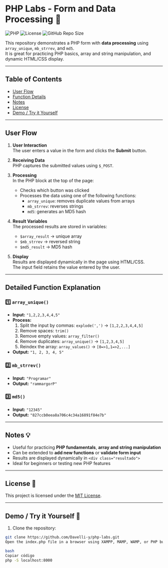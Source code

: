 # PHP Labs - Form and Data Processing 🚀

![PHP](https://img.shields.io/badge/PHP-8.2-blue?logo=php&logoColor=white)
![License](https://img.shields.io/badge/License-MIT-green)
![GitHub Repo Size](https://img.shields.io/github/repo-size/Davelli-y/php-labs)

This repository demonstrates a PHP form with **data processing** using `array_unique`, `mb_strrev`, and `md5`.  
It is great for practicing PHP basics, array and string manipulation, and dynamic HTML/CSS display.

---


## Table of Contents
- [User Flow](#user-flow)
- [Function Details](#detailed-function-explanation)
- [Notes](#notes)
- [License](#license)
- [Demo / Try it Yourself](#demo--try-it-yourself)

---

## User Flow

1. **User Interaction**  
   The user enters a value in the form and clicks the **Submit** button.

2. **Receiving Data**  
   PHP captures the submitted values using `$_POST`.

3. **Processing**  
   In the PHP block at the top of the page:
   - Checks which button was clicked
   - Processes the data using one of the following functions:
     - `array_unique`: removes duplicate values from arrays
     - `mb_strrev`: reverses strings
     - `md5`: generates an MD5 hash

4. **Result Variables**  
   The processed results are stored in variables:
   - `$array_result` → unique array
   - `$mb_strrev` → reversed string
   - `$md5_result` → MD5 hash

5. **Display**  
   Results are displayed dynamically in the page using HTML/CSS.  
   The input field retains the value entered by the user.

---

## Detailed Function Explanation

### 1️⃣ `array_unique()`
- **Input:** `"1,2,2,3,4,4,5"`  
- **Process:**
  1. Split the input by commas: `explode(',')` → `[1,2,2,3,4,4,5]`  
  2. Remove spaces: `trim()`  
  3. Remove empty values: `array_filter()`  
  4. Remove duplicates: `array_unique()` → `[1,2,3,4,5]`  
  5. Reindex the array: `array_values()` → `[0=>1,1=>2,...]`  
- **Output:** `"1, 2, 3, 4, 5"`

### 2️⃣ `mb_strrev()`
- **Input:** `"Programar"`  
- **Output:** `"rammargorP"`

### 3️⃣ `md5()`
- **Input:** `"12345"`  
- **Output:** `"827ccb0eea8a706c4c34a16891f84e7b"`

---

## Notes 💡
- Useful for practicing **PHP fundamentals**, **array and string manipulation**  
- Can be extended to **add new functions** or **validate form input**  
- Results are displayed dynamically in `<div class="resultado">`  
- Ideal for beginners or testing new PHP features

---

## License 📄
This project is licensed under the [MIT License](https://opensource.org/licenses/MIT).

---

## Demo / Try it Yourself 🔗
1. Clone the repository:
```bash
git clone https://github.com/Davelli-y/php-labs.git
Open the index.php file in a browser using XAMPP, MAMP, WAMP, or PHP built-in server:

bash
Copiar código
php -S localhost:8000

